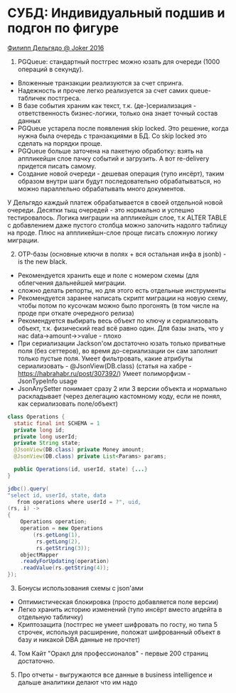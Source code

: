 # СУБД: Индивидуальный подшив и подгон по фигуре
[Филипп Дельгядо @ Joker 2016](https://www.youtube.com/watch?v=l4l5pLlC40U)

1) PGQueue: стандартный постгрес можно юзать для очереди (1000 операций в секунду).
* Вложенные транзакции реализуются за счет спринга.
* Надежность и прочее легко реализуется за счет самих queue-табличек постгреса.
* В базе события храним как текст, т.к. (де-)сериализация - ответственность бизнес-логики, только она знает точный состав данных
* PGQueue устарела после появления skip locked. Это решение, когда нужна была очередь с транзакциями в БД. Со skip locked это сделать на порядки проще.
* PGQueue больше заточена на пакетную обработку: взять на аппликейшн слое пачку событий и загрузить. А вот re-delivery придется писать самому.
* Создание новой очереди - дешевая операция (тупо инсёрт), таким образом внутри шаги будут последовательно обрабатываться, но можно параллельно обрабатывать много документов.

У Дельгядо каждый платеж обрабатывается в своей отдельной новой очереди. Десятки тыщ очередей - это нормально и успешно тестировалось.
Логика миграции на аппликейшн слое, т.к ALTER TABLE с добавлением даже пустого столбца можно залочить надолго таблицу на проде. Плюс на аппликейшн-слое проще писать сложную логику миграции.

2) OTP-базы (основные ключи в полях + вся остальная инфа в jsonb) - is the new black.
* Рекомендуется хранить еще и поле с номером схемы (для облегчения дальнейшей миграции.
* сложно делать репорты, но для этого есть отдельные инструменты
* Рекомендуется заранее написать скрипт миграции на новую схему, чтобы потом по кусочкам можно было прогонять (в том числе на проде при откате очередного релиза)
* Рекомендуется выбирать весь объект по ключу и сериализовать объект, т.к. физический read всё равно один.
  Для базы знать, что у нас data->amount->>value - плохо
* При сериализации Jackson'ом достаточно юзать только приватные поля (без сеттеров), во время до-сериализации он сам заполнит только пустые поля.
  Умеет фильтровать, какие атрибуты сериализовать - @JsonView(DB.class) (статья на хабре - https://habrahabr.ru/post/307392/)
  Умеет полиморфизм -  JsonTypeInfo usage
* JsonAnySetter понимает сразу 2 или 3 версии объекта и нормально раскладывает (через делегацию кастомному коду, если не понял, как сериализовать поле/объект)

```java
class Operations {
  static final int SCHEMA = 1
  private long id;
  private long userId;
  private String state;
  @JsonView(DB.class) private Money amount;
  @JsonView(DB.class) private List<Params> params;

  public Operations(id, userId, state) {...}
}

jdbc().query(
"select id, userId, state, data
   from operations where userId = ?", uid,
(rs, i) ->
{
	Operations operation;
	operation = new Operations
		(rs.getLong(1),
		 rs.getLong(2),
		 rs.getString(3));
	objectMapper
    .readyForUpdating(operation)
    .readValue(rs.getString(4));
});
```

3) Бонусы использования схемы с json'ами
* Оптимистическая блокировка (просто добавляется поле версии)
* Легко хранить историю изменений (тупо инсёрт вместо апдейта в отдельную табличку)
* Криптозащита (постгрес не умеет шифровать по госту, но типа 5 строчек, используя расширение, положат шифрованный объект в базу и никакой DBA данные не прочтет)

4) Том Кайт "Оракл для профессионалов" - первые 200 страниц достаточно.

5) Про отчеты - выгружаются все данные в business intelligence и дальше аналитики делают что им надо
